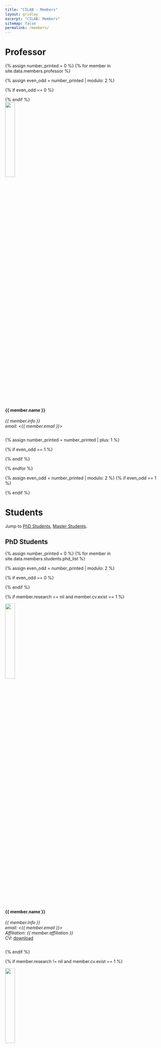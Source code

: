 ```yaml
---
title: "CILAB - Members"
layout: gridlay
excerpt: "CILAB: Members"
sitemap: false
permalink: /members/
---
```


# Professor
{% assign number_printed = 0 %}
{% for member in site.data.members.professor %}

{% assign even_odd = number_printed | modulo: 2 %}

{% if even_odd == 0 %}
<div class="row">
{% endif %}

<div class="col-sm-6 clearfix">
  <img src="{{ site.url }}{{ site.baseurl }}/images/teampic/{{ member.photo }}" class="img-responsive" width="25%" style="float: center" />
  <h4>{{ member.name }}</h4>
  <i>{{ member.info }}<br>email: <{{ member.email }}></i>
  <ul style="overflow: hidden">
  </ul>
</div>

{% assign number_printed = number_printed | plus: 1 %}

{% if even_odd == 1 %}
</div>
{% endif %}

{% endfor %}

{% assign even_odd = number_printed | modulo: 2 %}
{% if even_odd == 1 %}
</div>
{% endif %}

# Students

Jump to [PhD Students](#phd-students), [Master Students](#master-students).

## PhD Students
{% assign number_printed = 0 %}
{% for member in site.data.members.students.phd_list %}

{% assign even_odd = number_printed | modulo: 2 %}

{% if even_odd == 0 %}
<div class="row">
{% endif %}

{% if member.research == nil and member.cv.exist == 1 %}
<div class="col-sm-6 clearfix">
  <img src="{{ site.url }}{{ site.baseurl }}/images/teampic/{{ member.photo }}" class="img-responsive" width="25%" style="float: center" />
  <h4>{{ member.name }}</h4>
  <i>{{ member.info }}<br>email: <{{ member.email }}><br>Affiliation: {{ member.affiliation }}</i>
  <br>CV: <a href="{{ site.url }}{{ site.baseurl }}/cv/{{ member.cv.url }}">download</a>
  <ul style="overflow: hidden">
  </ul>
</div>
{% endif %}

{% if member.research != nil and member.cv.exist == 1 %}
<div class="col-sm-6 clearfix">
  <img src="{{ site.url }}{{ site.baseurl }}/images/teampic/{{ member.photo }}" class="img-responsive" width="25%" style="float: center" />
  <h4>{{ member.name }}</h4>
  <i>{{ member.info }}<br>email: <{{ member.email }}><br>research interest: {{ member.research }}</i>
  <br>CV: <a href="{{ site.url }}{{ site.baseurl }}/cv/{{ member.cv.url }}">download</a>
  <ul style="overflow: hidden">
  </ul>
</div>
{% endif %}

{% if member.research == nil and member.cv.exist == 0 %}
<div class="col-sm-6 clearfix">
  <img src="{{ site.url }}{{ site.baseurl }}/images/teampic/{{ member.photo }}" class="img-responsive" width="25%" style="float: center" />
  <h4>{{ member.name }}</h4>
  <i>{{ member.info }}<br>email: <{{ member.email }}><br>Affiliation: {{ member.affiliation }}</i>
  <br>
  <ul style="overflow: hidden">
  </ul>
</div>
{% endif %}

{% if member.research != nil and member.cv.exist == 0 %}
<div class="col-sm-6 clearfix">
  <img src="{{ site.url }}{{ site.baseurl }}/images/teampic/{{ member.photo }}" class="img-responsive" width="25%" style="float: center" />
  <h4>{{ member.name }}</h4>
  <i>{{ member.info }}<br>email: <{{ member.email }}><br>research interest: {{ member.research }}</i>
  <br>
  <ul style="overflow: hidden">
  </ul>
</div>
{% endif %}


{% assign number_printed = number_printed | plus: 1 %}

{% if even_odd == 1 %}
</div>
{% endif %}

{% endfor %}

{% assign even_odd = number_printed | modulo: 2 %}
{% if even_odd == 1 %}
</div>
{% endif %}

## Master Students
{% assign number_printed = 0 %}
{% for member in site.data.members.students.ms_list %}

{% assign even_odd = number_printed | modulo: 2 %}

{% if even_odd == 0 %}
<div class="row">
{% endif %}

{% if member.research == nil and member.cv.exist == 1 %}
<div class="col-sm-6 clearfix">
  <img src="{{ site.url }}{{ site.baseurl }}/images/teampic/{{ member.photo }}" class="img-responsive" width="25%" style="float: center" />
  <h4>{{ member.name }}</h4>
  <i>{{ member.info }}<br>email: <{{ member.email }}><br>Affiliation: {{ member.affiliation }}</i>
  <br>CV: <a href="{{ site.url }}{{ site.baseurl }}/cv/{{ member.cv.url }}">download</a>
  <ul style="overflow: hidden">
  </ul>
</div>
{% endif %}

{% if member.research != nil and member.cv.exist == 1 %}
<div class="col-sm-6 clearfix">
  <img src="{{ site.url }}{{ site.baseurl }}/images/teampic/{{ member.photo }}" class="img-responsive" width="25%" style="float: center" />
  <h4>{{ member.name }}</h4>
  <i>{{ member.info }}<br>email: <{{ member.email }}><br>research interest: {{ member.research }}</i>
  <br>CV: <a href="{{ site.url }}{{ site.baseurl }}/cv/{{ member.cv.url }}">download</a>
  <ul style="overflow: hidden">
  </ul>
</div>
{% endif %}

{% if member.research == nil and member.cv.exist == 0 %}
<div class="col-sm-6 clearfix">
  <img src="{{ site.url }}{{ site.baseurl }}/images/teampic/{{ member.photo }}" class="img-responsive" width="25%" style="float: center" />
  <h4>{{ member.name }}</h4>
  <i>{{ member.info }}<br>email: <{{ member.email }}><br>Affiliation: {{ member.affiliation }}</i>
  <br>
  <ul style="overflow: hidden">
  </ul>
</div>
{% endif %}

{% if member.research != nil and member.cv.exist == 0 %}
<div class="col-sm-6 clearfix">
  <img src="{{ site.url }}{{ site.baseurl }}/images/teampic/{{ member.photo }}" class="img-responsive" width="25%" style="float: center" />
  <h4>{{ member.name }}</h4>
  <i>{{ member.info }}<br>email: <{{ member.email }}><br>research interest: {{ member.research }}</i>
  <br>
  <ul style="overflow: hidden">
  </ul>
</div>
{% endif %}

{% assign number_printed = number_printed | plus: 1 %}

{% if even_odd == 1 %}
</div>
{% endif %}

{% endfor %}

{% assign even_odd = number_printed | modulo: 2 %}
{% if even_odd == 1 %}
</div>
{% endif %}
